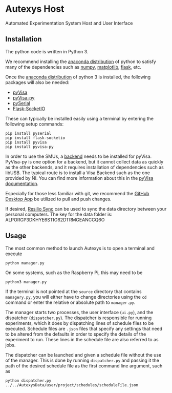 # Autexys Host

Automated Experimentation System Host and User Interface

## Installation

The python code is written in Python 3.

We recommend installing the [anaconda distribution](https://www.anaconda.com/download/) of python to satisfy many of the dependencies such as [numpy](http://www.numpy.org/), [matplotlib](https://matplotlib.org/), [flask](http://flask.pocoo.org/), etc.

Once the [anaconda distribution](https://www.anaconda.com/download/) of python 3 is installed, the following packages will also be needed:

- [pyVisa](https://pyvisa.readthedocs.io/en/master/)
- [pyVisa-py](https://pyvisa-py.readthedocs.io/en/latest/)
- [pySerial](https://pyserial.readthedocs.io/en/latest/shortintro.html)
- [Flask-SocketIO](https://flask-socketio.readthedocs.io/en/latest/)

These can typically be installed easily using a terminal by entering the following setup commands:

```console
pip install pyserial
pip install flask-socketio
pip install pyvisa
pip install pyvisa-py
```

In order to use the SMUs, a [backend](https://pyvisa.readthedocs.io/en/master/getting.html) needs to be installed for pyVisa.  PyVisa-py is one option for a backend, but it cannot collect data as quickly as the other backends, and it requires installation of dependencies such as libUSB. The typical route is to install a Visa Backend such as the one provided by NI. You can find more information about this in the [pyVisa documentation](https://pyvisa.readthedocs.io/en/master/getting_nivisa.html#getting-nivisa).

Especially for those less familiar with git, we recommend the [GitHub Desktop App](https://desktop.github.com/) be utilized to pull and push changes.

If desired, [Resilio Sync](https://www.resilio.com/individuals/) can be used to sync the data directory between your personal computers. The key for the data folder is: ALPORGP3DKHYE6STIG62DTRMGEANCCQ6O


## Usage

The most common method to launch Autexys is to open a terminal and execute

```console
python manager.py
```

On some systems, such as the Raspberry Pi, this may need to be

```console
python3 manager.py
```

If the terminal is not pointed at the `source` directory that contains `managery.py`, you will either have to change directories using the `cd` command or enter the relative or absolute path to `manager.py`.

The manager starts two processes, the user interface (`ui.py`), and the dispatcher (`dispatcher.py`). The dispatcher is responsible for running experiments, which it does by dispatching lines of schedule files to be executed.  Schedule files are `.json` files that specify any settings that need to be altered from the defaults in order to specify the details of the experiment to run.  These lines in the schedule file are also referred to as jobs.

The dispatcher can be launched and given a schedule file without the use of the manager. This is done by running `dispatcher.py` and passing it the path of the desired schedule file as the first command line argument, such as

```console
python dispatcher.py ../../AutexysData/user/project/schedules/scheduleFile.json
```
